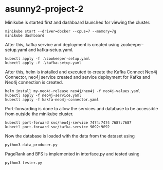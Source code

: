 # asunny2-project-2
Minikube is started first and dashboard launched for viewing the cluster.

```
minikube start --driver=docker --cpus=7 --memory=7g 
minikube dashboard
```
After this, kafka service and deployment is created using zookeeper-setup.yaml and kafka-setup.yaml.

```
kubectl apply -f .\zookeeper-setup.yaml
kubectl apply -f .\kafka-setup.yaml
```
After this, helm is installed and executed to create the Kafka Connect Neo4j Connector, neo4j service created and service deployment for Kafka and Neo4j connection is created.

```
helm install my-neo4j-release neo4j/neo4j -f neo4j-values.yaml
kubectl apply -f neo4j-service.yaml
kubectl apply -f kakfa-neo4j-connector.yaml
```

Port-forwarding is done to allow the services and database to be accessible from outside the minikube cluster.
```
kubectl port-forward svc/neo4j-service 7474:7474 7687:7687
kubectl port-forward svc/kafka-service 9092:9092
```

Now the database is loaded with the data from the dataset using 

```
python3 data_producer.py
```

PageRank and BFS is implemented in interface.py and tested using 

```
python3 tester.py
```
